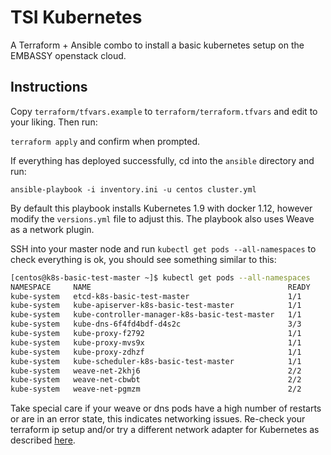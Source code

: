 # TSI Kubernetes

A Terraform + Ansible combo to install a basic kubernetes setup on the EMBASSY openstack cloud.

## Instructions
Copy `terraform/tfvars.example` to `terraform/terraform.tfvars` and edit to your liking. Then run:

`terraform apply` and confirm when prompted.

If everything has deployed successfully, cd into the `ansible` directory and run:

`ansible-playbook -i inventory.ini -u centos cluster.yml`

By default this playbook installs Kubernetes 1.9 with docker 1.12, however modify the `versions.yml` file to adjust this. The playbook also uses Weave as a network plugin.

SSH into your master node and run `kubectl get pods --all-namespaces` to check everything is ok, you should see something similar to this:

```bash
[centos@k8s-basic-test-master ~]$ kubectl get pods --all-namespaces
NAMESPACE     NAME                                            READY     STATUS    RESTARTS   AGE
kube-system   etcd-k8s-basic-test-master                      1/1       Running   0          1m
kube-system   kube-apiserver-k8s-basic-test-master            1/1       Running   0          1m
kube-system   kube-controller-manager-k8s-basic-test-master   1/1       Running   0          2m
kube-system   kube-dns-6f4fd4bdf-d4s2c                        3/3       Running   0          2m
kube-system   kube-proxy-f2792                                1/1       Running   0          2m
kube-system   kube-proxy-mvs9x                                1/1       Running   0          2m
kube-system   kube-proxy-zdhzf                                1/1       Running   0          2m
kube-system   kube-scheduler-k8s-basic-test-master            1/1       Running   0          2m
kube-system   weave-net-2khj6                                 2/2       Running   1          2m
kube-system   weave-net-cbwbt                                 2/2       Running   0          2m
kube-system   weave-net-pgmzm                                 2/2       Running   1          2m
```

Take special care if your weave or dns pods have a high number of restarts or are in an error state, this indicates networking issues. Re-check your terraform ip setup and/or try a different network adapter for Kubernetes as described [here](https://kubernetes.io/docs/setup/independent/create-cluster-kubeadm/#pod-network).
